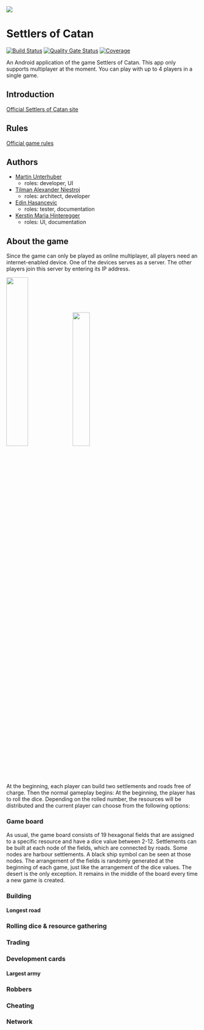 <img src="https://user-images.githubusercontent.com/61834693/120477901-949c6200-c3ac-11eb-95ff-a86659351149.jpg">

# Settlers of Catan

[![Build Status](https://travis-ci.com/martinunterhuber/settlers-of-catan.svg?branch=master)](https://travis-ci.com/martinunterhuber/settlers-of-catan)
[![Quality Gate Status](https://sonarcloud.io/api/project_badges/measure?project=settlers-of-catan&metric=alert_status)](https://sonarcloud.io/dashboard?id=settlers-of-catan)
[![Coverage](https://sonarcloud.io/api/project_badges/measure?project=settlers-of-catan&metric=coverage)](https://sonarcloud.io/dashboard?id=settlers-of-catan)

An Android application of the game Settlers of Catan. This app only supports multiplayer at the moment. You can play with up to 4 players in a single game. 


## Introduction  

[Official Settlers of Catan site](https://www.catan.com/game/catan)


## Rules

[Official game rules](https://www.catan.com/files/downloads/catan_base_rules_2020_200707.pdf)

## Authors

* [Martin Unterhuber](https://github.com/martinunterhuber)
  * roles: developer, UI
* [Tilman Alexander Niestroj](https://github.com/tilmanni)
  *  roles: architect, developer 
* [Edin Hasancevic](https://github.com/edhcvc)
  * roles: tester, documentation
* [Kerstin Maria Hinteregger](https://github.com/kerstinmarhi)
  * roles: UI, documentation

## About the game

Since the game can only be played as online multiplayer, all players need an internet-enabled device. One of the devices serves as a server. The other players join this server by entering its IP address.

<p align="left">
  <img src="https://user-images.githubusercontent.com/61834693/120498410-7be97780-c3bf-11eb-9112-6853d0331c27.gif" width="33.7%" height="33.7%">
  <img src="https://user-images.githubusercontent.com/61834693/120498327-6c6a2e80-c3bf-11eb-9024-f91f83882c91.gif" width="30%" height="30%"> 
</p>


At the beginning, each player can build two settlements and roads free of charge. Then the normal gameplay begins: At the beginning, the player has to roll the dice. Depending on the rolled number, the resources will be distributed and the current player can choose from the following options:

### Game board
As usual, the game board consists of 19 hexagonal fields that are assigned to a specific resource and have a dice value between 2-12. Settlements can be built at each node of the fields, which are connected by roads. Some nodes are harbour settlements. A black ship symbol can be seen at those nodes. The arrangement of the fields is randomly generated at the beginning of each game, just like the arrangement of the dice values. The desert is the only exception. It remains in the middle of the board every time a new game is created.

### Building


#### Longest road


### Rolling dice & resource gathering


### Trading


### Development cards


#### Largest army


### Robbers


### Cheating


### Network


